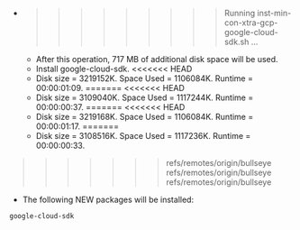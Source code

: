 * >>>>>>>>> Running inst-min-con-xtra-gcp-google-cloud-sdk.sh ...
  * After this operation, 717 MB of additional disk space will be used.
  * Install google-cloud-sdk.
<<<<<<< HEAD
  * Disk size = 3219152K. Space Used = 1106084K. Runtime = 00:00:01:09.
=======
<<<<<<< HEAD
  * Disk size = 3109040K. Space Used = 1117244K. Runtime = 00:00:00:37.
=======
<<<<<<< HEAD
  * Disk size = 3219168K. Space Used = 1106084K. Runtime = 00:00:01:17.
=======
  * Disk size = 3108516K. Space Used = 1117236K. Runtime = 00:00:00:33.
>>>>>>> refs/remotes/origin/bullseye
>>>>>>> refs/remotes/origin/bullseye
>>>>>>> refs/remotes/origin/bullseye
  * The following NEW packages will be installed:
  ```bash
google-cloud-sdk
  ```
